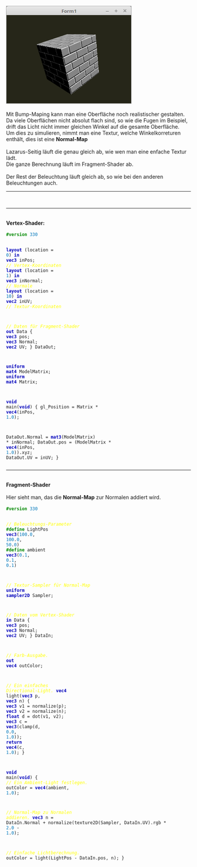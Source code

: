 <img src="image.png" alt="Selfhtml"><br><br>
Mit Bump-Maping kann man eine Oberfläche noch realistischer gestalten.<br>
Da viele Oberflächen nicht absolut flach sind, so wie die Fugen im Beispiel, drift das Licht nicht immer gleichen Winkel auf die gesamte Oberfläche.<br>
Um dies zu simulieren, nimmt man eine Textur, welche Winkelkorreturen enthält, dies ist eine <b>Normal-Map</b><br>
<br>
Lazarus-Seitig läuft die genau gleich ab, wie wen man eine enfache Textur lädt.<br>
Die ganze Berechnung läuft im Fragment-Shader ab.<br>
<br>
Der Rest der Beleuchtung läuft gleich ab, so wie bei den anderen Beleuchtungen auch.<br>
<hr><br>
<hr><br>
<b>Vertex-Shader:</b><br>
<pre><code><b><font color="#008800">#version</font></b> <font color="#0077BB">330</font>

<b><font color="0000BB">layout</font></b> (location =  <font color="#0077BB">0</font>) <b><font color="0000BB">in</font></b> <b><font color="0000BB">vec3</font></b> inPos;    <i><font color="#FFFF00">// Vertex-Koordinaten</font></i>
<b><font color="0000BB">layout</font></b> (location =  <font color="#0077BB">1</font>) <b><font color="0000BB">in</font></b> <b><font color="0000BB">vec3</font></b> inNormal; <i><font color="#FFFF00">// Normale</font></i>
<b><font color="0000BB">layout</font></b> (location = <font color="#0077BB">10</font>) <b><font color="0000BB">in</font></b> <b><font color="0000BB">vec2</font></b> inUV;     <i><font color="#FFFF00">// Textur-Koordinaten</font></i>

<i><font color="#FFFF00">// Daten für Fragment-Shader</font></i>
<b><font color="0000BB">out</font></b> Data {
  <b><font color="0000BB">vec3</font></b> pos;
  <b><font color="0000BB">vec3</font></b> Normal;
  <b><font color="0000BB">vec2</font></b> UV;
} DataOut;

<b><font color="0000BB">uniform</font></b> <b><font color="0000BB">mat4</font></b> ModelMatrix;
<b><font color="0000BB">uniform</font></b> <b><font color="0000BB">mat4</font></b> Matrix;

<b><font color="0000BB">void</font></b> main(<b><font color="0000BB">void</font></b>)
{
  gl_Position    = Matrix * <b><font color="0000BB">vec4</font></b>(inPos, <font color="#0077BB">1</font>.<font color="#0077BB">0</font>);

  DataOut.Normal = <b><font color="0000BB">mat3</font></b>(ModelMatrix) * inNormal;
  DataOut.pos    = (ModelMatrix * <b><font color="0000BB">vec4</font></b>(inPos, <font color="#0077BB">1</font>.<font color="#0077BB">0</font>)).xyz;
  DataOut.UV     = inUV;
}
</pre></code>
<hr><br>
<b>Fragment-Shader</b><br>
<br>
Hier sieht man, das die <b>Normal-Map</b> zur Normalen addiert wird.<br>
<pre><code><b><font color="#008800">#version</font></b> <font color="#0077BB">330</font>

<i><font color="#FFFF00">// Beleuchtungs-Parameter</font></i>
<b><font color="#008800">#define</font></b> LightPos <b><font color="0000BB">vec3</font></b>(<font color="#0077BB">100</font>.<font color="#0077BB">0</font>, <font color="#0077BB">100</font>.<font color="#0077BB">0</font>, <font color="#0077BB">50</font>.<font color="#0077BB">0</font>)
<b><font color="#008800">#define</font></b> ambient  <b><font color="0000BB">vec3</font></b>(<font color="#0077BB">0</font>.<font color="#0077BB">1</font>, <font color="#0077BB">0</font>.<font color="#0077BB">1</font>, <font color="#0077BB">0</font>.<font color="#0077BB">1</font>)

<i><font color="#FFFF00">// Textur-Sampler für Normal-Map</font></i>
<b><font color="0000BB">uniform</font></b> <b><font color="0000BB">sampler2D</font></b> Sampler;

<i><font color="#FFFF00">// Daten vom Vertex-Shader</font></i>
<b><font color="0000BB">in</font></b> Data {
  <b><font color="0000BB">vec3</font></b> pos;
  <b><font color="0000BB">vec3</font></b> Normal;
  <b><font color="0000BB">vec2</font></b> UV;
} DataIn;

<i><font color="#FFFF00">// Farb-Ausgabe.</font></i>
<b><font color="0000BB">out</font></b> <b><font color="0000BB">vec4</font></b> outColor;

<i><font color="#FFFF00">// Ein einfaches Directional-Light.</font></i>
<b><font color="0000BB">vec4</font></b> light(<b><font color="0000BB">vec3</font></b> p, <b><font color="0000BB">vec3</font></b> n) {
  <b><font color="0000BB">vec3</font></b> v1 = normalize(p);
  <b><font color="0000BB">vec3</font></b> v2 = normalize(n);
  <b><font color="0000BB">float</font></b> d = dot(v1, v2);
  <b><font color="0000BB">vec3</font></b> c  = <b><font color="0000BB">vec3</font></b>(clamp(d, <font color="#0077BB">0</font>.<font color="#0077BB">0</font>, <font color="#0077BB">1</font>.<font color="#0077BB">0</font>));
  <b><font color="0000BB">return</font></b> <b><font color="0000BB">vec4</font></b>(c, <font color="#0077BB">1</font>.<font color="#0077BB">0</font>);
}

<b><font color="0000BB">void</font></b> main(<b><font color="0000BB">void</font></b>)
{
  <i><font color="#FFFF00">// Ein Ambient-Light festlegen.</font></i>
  outColor = <b><font color="0000BB">vec4</font></b>(ambient, <font color="#0077BB">1</font>.<font color="#0077BB">0</font>);

  <i><font color="#FFFF00">// Normal-Map zu Normalen addieren.</font></i>
  <b><font color="0000BB">vec3</font></b> n   = DataIn.Normal + normalize(texture2D(Sampler, DataIn.UV).rgb * <font color="#0077BB">2</font>.<font color="#0077BB">0</font> - <font color="#0077BB">1</font>.<font color="#0077BB">0</font>);

  <i><font color="#FFFF00">// Einfache Lichtberechnung.</font></i>
  outColor = light(LightPos - DataIn.pos, n);
}
</pre></code>

